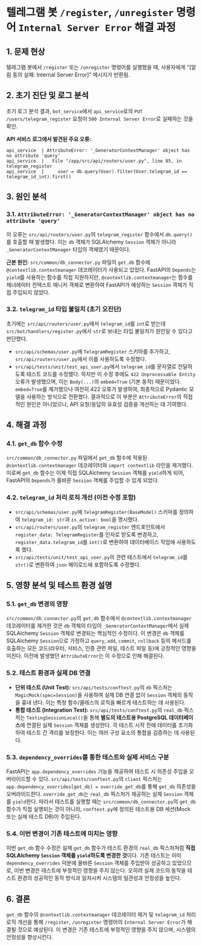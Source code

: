 # 텔레그램 봇 `/register`, `/unregister` 명령어 `Internal Server Error` 해결 과정

## 1. 문제 현상
텔레그램 봇에서 `/register` 또는 `/unregister` 명령어를 실행했을 때, 사용자에게 "[알림 동의 실패: Internal Server Error]" 메시지가 반환됨.

## 2. 초기 진단 및 로그 분석
초기 로그 분석 결과, `bot_service`에서 `api_service`로의 `PUT /users/telegram_register` 요청이 `500 Internal Server Error`로 실패하는 것을 확인.

**API 서비스 로그에서 발견된 주요 오류:**
```
api_service  | AttributeError: '_GeneratorContextManager' object has no attribute 'query'
api_service  |   File "/app/src/api/routers/user.py", line 85, in telegram_register
api_service  |     user = db.query(User).filter(User.telegram_id == telegram_id_int).first()
```

## 3. 원인 분석

### 3.1. `AttributeError: '_GeneratorContextManager' object has no attribute 'query'`
이 오류는 `src/api/routers/user.py`의 `telegram_register` 함수에서 `db.query()`를 호출할 때 발생했다. 이는 `db` 객체가 SQLAlchemy `Session` 객체가 아니라 `_GeneratorContextManager` 타입의 객체였기 때문이다.

**근본 원인:** `src/common/db_connector.py` 파일의 `get_db` 함수에 `@contextlib.contextmanager` 데코레이터가 사용되고 있었다. FastAPI의 `Depends`는 `yield`를 사용하는 함수를 직접 지원하지만, `@contextlib.contextmanager`는 함수를 제너레이터 컨텍스트 매니저 객체로 변환하여 FastAPI가 예상하는 `Session` 객체가 직접 주입되지 않았다.

### 3.2. `telegram_id` 타입 불일치 (초기 오진단)
초기에는 `src/api/routers/user.py`에서 `telegram_id`를 `int`로 받는데 `src/bot/handlers/register.py`에서 `str`로 보내는 타입 불일치가 원인일 수 있다고 판단했다.
- `src/api/schemas/user.py`에 `TelegramRegister` 스키마를 추가하고, `src/api/routers/user.py`에서 이를 사용하도록 수정했다.
- `src/api/tests/unit/test_api_user.py`에서 `telegram_id`를 문자열로 전달하도록 테스트 코드를 수정했다.
하지만 이 수정 후에도 `422 Unprocessable Entity` 오류가 발생했으며, 이는 `Body(...)`의 `embed=True` (기본 동작) 때문이었다. `embed=True`를 제거했으나 여전히 422 오류가 발생하여, 최종적으로 Pydantic 모델을 사용하는 방식으로 전환했다.
결과적으로 이 부분은 `AttributeError`의 직접적인 원인은 아니었으나, API 요청/응답의 유효성 검증을 개선하는 데 기여했다.

## 4. 해결 과정

### 4.1. `get_db` 함수 수정
`src/common/db_connector.py` 파일에서 `get_db` 함수에 적용된 `@contextlib.contextmanager` 데코레이터와 `import contextlib` 라인을 제거했다.
이로써 `get_db` 함수는 이제 직접 SQLAlchemy `Session` 객체를 `yield`하게 되어, FastAPI의 `Depends`가 올바른 `Session` 객체를 주입할 수 있게 되었다.

### 4.2. `telegram_id` 처리 로직 개선 (이전 수정 포함)
- `src/api/schemas/user.py`에 `TelegramRegister(BaseModel)` 스키마를 정의하여 `telegram_id: str`과 `is_active: bool`을 명시했다.
- `src/api/routers/user.py`의 `telegram_register` 엔드포인트에서 `register_data: TelegramRegister`를 인자로 받도록 변경하고, `register_data.telegram_id`를 `int()`로 변환하여 데이터베이스 작업에 사용하도록 했다.
- `src/api/tests/unit/test_api_user.py`의 관련 테스트에서 `telegram_id`를 `str()`로 변환하여 `json` 페이로드에 포함하도록 수정했다.

## 5. 영향 분석 및 테스트 환경 설명

### 5.1. `get_db` 변경의 영향
`src/common/db_connector.py`의 `get_db` 함수에서 `@contextlib.contextmanager` 데코레이터를 제거한 것은 `db` 객체의 타입이 `_GeneratorContextManager`에서 실제 SQLAlchemy `Session` 객체로 변경되는 핵심적인 수정이다. 이 변경은 `db` 객체를 SQLAlchemy `Session`으로 가정하고 `query`, `add`, `commit`, `rollback` 등의 메서드를 호출하는 모든 코드(라우터, 서비스, 인증 관련 파일, 테스트 파일 등)에 긍정적인 영향을 미친다. 이전에 발생했던 `AttributeError`는 이 수정으로 인해 해결된다.

### 5.2. 테스트 환경과 실제 DB 연결
- **단위 테스트 (Unit Test):** `src/api/tests/conftest.py`의 `db` 픽스처는 `MagicMock(spec=Session)`을 사용하여 실제 DB 연결 없이 `Session` 객체의 동작을 흉내 낸다. 이는 특정 함수/클래스의 로직을 빠르게 테스트하는 데 사용된다.
- **통합 테스트 (Integration Test):** `src/api/tests/conftest.py`의 `real_db` 픽스처는 `TestingSessionLocal()`을 통해 **별도의 테스트용 PostgreSQL 데이터베이스**에 연결된 실제 `Session` 객체를 생성한다. 각 테스트 시작 전에 데이터를 초기화하여 테스트 간 격리를 보장한다. 이는 여러 구성 요소의 통합을 검증하는 데 사용된다.

### 5.3. `dependency_overrides`를 통한 테스트와 실제 서비스 구분
FastAPI는 `app.dependency_overrides` 기능을 제공하여 테스트 시 의존성 주입을 오버라이드할 수 있다.
`src/api/tests/conftest.py`의 `client` 픽스처는 `app.dependency_overrides[get_db] = override_get_db`를 통해 `get_db` 의존성을 오버라이드한다. `override_get_db`는 `real_db` 픽스처가 제공하는 실제 `Session` 객체를 `yield`한다.
따라서 테스트를 실행할 때는 `src/common/db_connector.py`의 `get_db` 함수가 직접 실행되는 것이 아니라, `conftest.py`에 정의된 테스트용 DB 세션(Mock 또는 실제 테스트 DB)이 주입된다.

### 5.4. 이번 변경이 기존 테스트에 미치는 영향
이번 `get_db` 함수 수정은 실제 `get_db` 함수가 테스트 환경의 `real_db` 픽스처처럼 **직접 SQLAlchemy `Session` 객체를 `yield`하도록 변경한 것**이다. 기존 테스트는 이미 `dependency_overrides` 덕분에 올바른 `Session` 객체를 주입받아 성공하고 있었으므로, 이번 변경은 테스트에 부정적인 영향을 주지 않는다. 오히려 실제 코드의 동작을 테스트 환경의 성공적인 동작 방식과 일치시켜 시스템의 일관성과 안정성을 높인다.

## 6. 결론
`get_db` 함수의 `@contextlib.contextmanager` 데코레이터 제거 및 `telegram_id` 처리 로직 개선을 통해 `/register`, `/unregister` 명령어의 `Internal Server Error`가 해결될 것으로 예상된다. 이 변경은 기존 테스트에 부정적인 영향을 주지 않으며, 시스템의 안정성을 향상시킨다.
